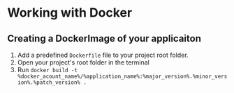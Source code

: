 # Working with Docker

## Creating a DockerImage of your applicaiton

1. Add a predefined `Dockerfile` file to your project root folder.
2. Open your project's root folder in the terminal
3. Run `docker build -t %docker_acount_name%/%application_name%:%major_version%.%minor_version%.%patch_version% .`
